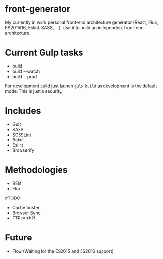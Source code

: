 # front-generator
My currently in work personal front-end architecture generator (React, Flux, ES2015/16, Eslint, SASS, ...). Use it to build an independent front-end architecture.


# Current Gulp tasks
- build
- build --watch
- build --prod

For development build just launch `gulp build` as development is the default mode.
This is just a security.


# Includes
- Gulp
- SASS
- SCSSLint
- Babel
- Eslint
- Browserify


# Methodologies
- BEM
- Flux


#TODO
- Cache buster
- Browser Sync
- FTP push?!


# Future
- Flow (Waiting for the ES2015 and ES2016 support)
